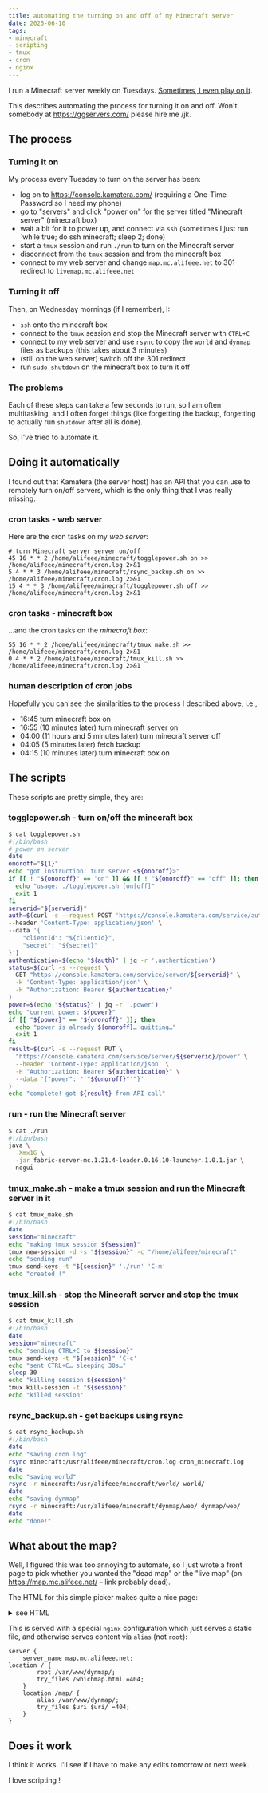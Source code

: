 ```yaml
---
title: automating the turning on and off of my Minecraft server
date: 2025-06-10
tags:
- minecraft
- scripting
- tmux
- cron
- nginx
---
```

I run a Minecraft server weekly on Tuesdays. [Sometimes, I even play on it](https://blog.alifeee.co.uk/notes/creating-a-desktop-overlay-to-view-players-on-a-minecraft-server-with-conky/).

This describes automating the process for turning it on and off. Won't somebody at <https://ggservers.com/> please hire me /jk.

## The process

### Turning it on

My process every Tuesday to turn on the server has been:

- log on to <https://console.kamatera.com/> (requiring a One-Time-Password so I need my phone)
- go to "servers" and click "power on" for the server titled "Minecraft server" (minecraft box)
- wait a bit for it to power up, and connect via `ssh` (sometimes I just run `while true; do ssh minecraft; sleep 2; done)
- start a `tmux` session and run `./run` to turn on the Minecraft server
- disconnect from the `tmux` session and from the minecraft box
- connect to my web server and change `map.mc.alifeee.net` to 301 redirect to `livemap.mc.alifeee.net`

### Turning it off

Then, on Wednesday mornings (if I remember), I:

- `ssh` onto the minecraft box
- connect to the `tmux` session and stop the Minecraft server with `CTRL+C`
- connect to my web server and use `rsync` to copy the `world` and `dynmap` files as backups (this takes about 3 minutes)
- (still on the web server) switch off the 301 redirect
- run `sudo shutdown` on the minecraft box to turn it off

### The problems

Each of these steps can take a few seconds to run, so I am often multitasking, and I often forget things (like forgetting the backup, forgetting to actually run `shutdown` after all is done).

So, I've tried to automate it.

## Doing it automatically

I found out that Kamatera (the server host) has an API that you can use to remotely turn on/off servers, which is the only thing that I was really missing.

### cron tasks - web server

Here are the cron tasks on my *web server*:

```crontab
# turn Minecraft server server on/off
45 16 * * 2 /home/alifeee/minecraft/togglepower.sh on >> /home/alifeee/minecraft/cron.log 2>&1
5 4 * * 3 /home/alifeee/minecraft/rsync_backup.sh on >> /home/alifeee/minecraft/cron.log 2>&1
15 4 * * 3 /home/alifeee/minecraft/togglepower.sh off >> /home/alifeee/minecraft/cron.log 2>&1
```

### cron tasks - minecraft box

…and the cron tasks on the *minecraft box*:

```crontab
55 16 * * 2 /home/alifeee/minecraft/tmux_make.sh >> /home/alifeee/minecraft/cron.log 2>&1
0 4 * * 2 /home/alifeee/minecraft/tmux_kill.sh >> /home/alifeee/minecraft/cron.log 2>&1
```

### human description of cron jobs

Hopefully you can see the similarities to the process I described above, i.e.,

- 16:45 turn minecraft box on
- 16:55 (10 minutes later) turn minecraft server on
- 04:00 (11 hours and 5 minutes later) turn minecraft server off
- 04:05 (5 minutes later) fetch backup
- 04:15 (10 minutes later) turn minecraft box on

## The scripts

These scripts are pretty simple, they are:

### togglepower.sh - turn on/off the minecraft box

```bash
$ cat togglepower.sh
#!/bin/bash
# power on server
date
onoroff="${1}"
echo "got instruction: turn server <${onoroff}>"
if [[ ! "${onoroff}" == "on" ]] && [[ ! "${onoroff}" == "off" ]]; then
  echo "usage: ./togglepower.sh [on|off]"
  exit 1
fi
serverid="${serverid}"
auth=$(curl -s --request POST 'https://console.kamatera.com/service/authenticate' \
--header 'Content-Type: application/json' \
--data '{
    "clientId": "${clientId}",
    "secret": "${secret}"
}')
authentication=$(echo "${auth}" | jq -r '.authentication')
status=$(curl -s --request \
  GET "https://console.kamatera.com/service/server/${serverid}" \
  -H 'Content-Type: application/json' \
  -H "Authorization: Bearer ${authentication}"
)
power=$(echo "${status}" | jq -r '.power')
echo "current power: ${power}"
if [[ "${power}" == "${onoroff}" ]]; then
  echo "power is already ${onoroff}… quitting…"
  exit 1
fi
result=$(curl -s --request PUT \
  "https://console.kamatera.com/service/server/${serverid}/power" \
  --header 'Content-Type: application/json' \
  -H "Authorization: Bearer ${authentication}" \
  --data '{"power": "'"${onoroff}"'"}'
)
echo "complete! got ${result} from API call"
```

### run - run the Minecraft server

```bash
$ cat ./run 
#!/bin/bash
java \
  -Xmx1G \
  -jar fabric-server-mc.1.21.4-loader.0.16.10-launcher.1.0.1.jar \
  nogui
```

### tmux_make.sh - make a tmux session and run the Minecraft server in it

```bash
$ cat tmux_make.sh 
#!/bin/bash
date
session="minecraft"
echo "making tmux session ${session}"
tmux new-session -d -s "${session}" -c "/home/alifeee/minecraft"
echo "sending run"
tmux send-keys -t "${session}" './run' 'C-m'
echo "created !"
```

### tmux_kill.sh - stop the Minecraft server and stop the tmux session

```bash
$ cat tmux_kill.sh 
#!/bin/bash
date
session="minecraft"
echo "sending CTRL+C to ${session}"
tmux send-keys -t "${session}" 'C-c'
echo "sent CTRL+C… sleeping 30s…"
sleep 30
echo "killing session ${session}"
tmux kill-session -t "${session}"
echo "killed session"
```

### rsync_backup.sh - get backups using rsync

```bash
$ cat rsync_backup.sh 
#!/bin/bash
date
echo "saving cron log"
rsync minecraft:/usr/alifeee/minecraft/cron.log cron_minecraft.log
date
echo "saving world"
rsync -r minecraft:/usr/alifeee/minecraft/world/ world/
date
echo "saving dynmap"
rsync -r minecraft:/usr/alifeee/minecraft/dynmap/web/ dynmap/web/
date
echo "done!"
```

## What about the map?

Well, I figured this was too annoying to automate, so I just wrote a front page to pick whether you wanted the "dead map" or the "live map" (on <https://map.mc.alifeee.net/> – link probably dead).

The HTML for this simple picker makes quite a nice page:

<details><summary>see HTML</summary>

```html
<!DOCTYPE html>
<html>
<meta name="viewport" content="width=device-width, initial-scale=1" />
<head>
<style>
html, body {
  background: black;
  color: white;
  height: 100%;
  font-family: sans-serif;
}
body {
  display: flex;
  flex-direction: column;
  align-items: center;
  justify-content: center;
}
img {
  margin-bottom: 1rem;
}
.options {
  display: flex;
}
.option {
  background: orange;
  padding: 1rem;
  border-radius: 0.5rem;
  margin: 0.5rem;
  color: black;
  text-decoration: none;
  max-width: 10rem;
  text-align: center;
}
.option.two {
  background: purple;
  color: white;
}
.option span {
  opacity: 0.75;
}
</style>
</head>

<body>

<h1>minecraft dynmap</h1>

<img src="/map/tiles/world/flat/0_0/zz_16_4.webp" />

<section class="options">
  <a class="option one" href="/map/">
    <h2>dead map</h2>
    <span>viewable all week, updates on server shutdown</span>
  </a>
  <a class="option two" href="https://livemap.mc.alifeee.net/">
    <h2>live map</h2>
    <span>viewable only when the server is live, shows players</span>
  </a>
</section>
</body>
</html>
```

</details>

This is served with a special `nginx` configuration which just serves a static file, and otherwise serves content via `alias` (not `root`):

```nginx
server {
    server_name map.mc.alifeee.net;
location / {
        root /var/www/dynmap/;
        try_files /whichmap.html =404;
    }
    location /map/ {
        alias /var/www/dynmap/;
        try_files $uri $uri/ =404;
    }
}
```

## Does it work

I think it works. I'll see if I have to make any edits tomorrow or next week.

I love scripting !
